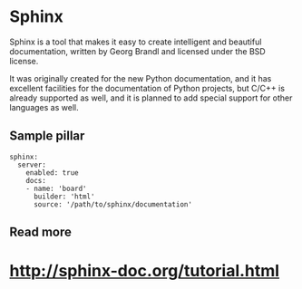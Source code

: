 
# Sphinx

Sphinx is a tool that makes it easy to create intelligent and beautiful documentation, written by Georg Brandl and licensed under the BSD license.

It was originally created for the new Python documentation, and it has excellent facilities for the documentation of Python projects, but C/C++ is already supported as well, and it is planned to add special support for other languages as well.

## Sample pillar

    sphinx:
      server:
        enabled: true
        docs:
        - name: 'board'
          builder: 'html'
          source: '/path/to/sphinx/documentation'

## Read more

# http://sphinx-doc.org/tutorial.html